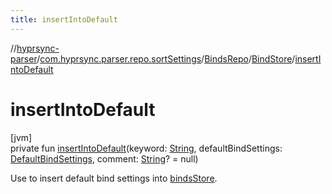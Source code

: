 ```yaml
---
title: insertIntoDefault
---
```

//[hyprsync-parser](../../../../index.html)/[com.hyprsync.parser.repo.sortSettings](../../index.html)/[BindsRepo](../index.html)/[BindStore](index.html)/[insertIntoDefault](insert-into-default.html)



# insertIntoDefault



[jvm]\
private fun [insertIntoDefault](insert-into-default.html)(keyword: [String](https://kotlinlang.org/api/core/kotlin-stdlib/kotlin/-string/index.html), defaultBindSettings: [DefaultBindSettings](../../../com.hyprsync.parser.models/-default-bind-settings/index.html), comment: [String](https://kotlinlang.org/api/core/kotlin-stdlib/kotlin/-string/index.html)? = null)



Use to insert default bind settings into [bindsStore](binds-store.html).



